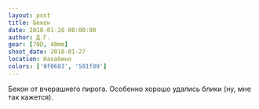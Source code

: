 ```yaml
---
layout: post
title: Бекон
date: 2018-01-28 00:00:00
author: Д.Г.
gear: [70D, 40mm]
shoot_date: 2018-01-27
location: Нахабино
colors: ['0f0603', '501f09']
---
```

Бекон от вчерашнего пирога. Особенно хорошо удались блики (ну, мне так кажется).

